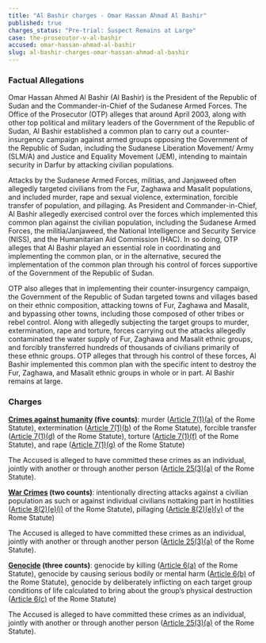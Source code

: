 ```yaml
---
title: "Al Bashir charges - Omar Hassan Ahmad Al Bashir"
published: true
charges_status: "Pre-trial: Suspect Remains at Large"
case: the-prosecutor-v-al-bashir
accused: omar-hassan-ahmad-al-bashir
slug: al-bashir-charges-omar-hassan-ahmad-al-bashir
---
```


### Factual Allegations

Omar Hassan Ahmed Al Bashir (Al Bashir) is the President of the Republic of Sudan and the Commander-in-Chief of the Sudanese Armed Forces. The Office of the Prosecutor (OTP) alleges that around April 2003, along with other top political and military leaders of the Government of the Republic of Sudan, Al Bashir established a common plan to carry out a counter-insurgency campaign against armed groups opposing the Government of the Republic of Sudan, including the Sudanese Liberation Movement/ Army (SLM/A) and Justice and Equality Movement (JEM), intending to maintain security in Darfur by attacking civilian populations.

Attacks by the Sudanese Armed Forces, militias, and Janjaweed often allegedly targeted civilians from the Fur, Zaghawa and Masalit populations, and included murder, rape and sexual violence, extermination, forcible transfer of population, and pillaging. As President and Commander-in-Chief, Al Bashir allegedly exercised control over the forces which implemented this common plan against the civilian population, including the Sudanese Armed Forces, the militia/Janjaweed, the National Intelligence and Security Service (NISS), and the Humanitarian Aid Commission (HAC). In so doing, OTP alleges that Al Bashir played an essential role in coordinating and implementing the common plan, or in the alternative, secured the implementation of the common plan through his control of forces supportive of the Government of the Republic of Sudan.

OTP also alleges that in implementing their counter-insurgency campaign, the Government of the Republic of Sudan targeted towns and villages based on their ethnic composition, attacking towns of Fur, Zaghawa and Masalit, and bypassing other towns, including those composed of other tribes or rebel control. Along with allegedly subjecting the target groups to murder, extermination, rape and torture, forces carrying out the attacks allegedly contaminated the water supply of Fur, Zaghawa and Masalit ethnic groups, and forcibly transferred hundreds of thousands of civilians primarily of these ethnic groups. OTP alleges that through his control of these forces, Al Bashir implemented this common plan with the specific intent to destroy the Fur, Zaghawa, and Masalit ethnic groups in whole or in part. Al Bashir remains at large.

### Charges

**[Crimes against humanity](http://www.casematrixnetwork.org/case-m/klamberg-commentary/rome-statute/#c1171) (five counts)**: murder ([Article 7(1)(a)](http://www.casematrixnetwork.org/cmn-knowledge-hub/klamberg-commentary/elements-of-crime/#c2286) of the Rome Statute), extermination ([Article 7(1)(b)](http://www.casematrixnetwork.org/cmn-knowledge-hub/klamberg-commentary/elements-of-crime/#c2287) of the Rome Statute), forcible transfer ([Article 7(1)(d)](http://www.casematrixnetwork.org/cmn-knowledge-hub/klamberg-commentary/elements-of-crime/#c2289) of the Rome Statute), torture ([Article 7(1)(f)](http://www.casematrixnetwork.org/cmn-knowledge-hub/klamberg-commentary/elements-of-crime/#c2291) of the Rome Statute), and rape ([Article 7(1)(g)](http://www.casematrixnetwork.org/cmn-knowledge-hub/klamberg-commentary/elements-of-crime/#c2292) of the Rome Statute)

The Accused is alleged to have committed these crimes as an individual, jointly with another or through another person ([Article 25(3)(a)](http://www.casematrixnetwork.org/case-m/klamberg-commentary/rome-statute/#c1198) of the Rome Statute).

**[War Crimes](http://www.casematrixnetwork.org/case-m/klamberg-commentary/rome-statute/#c1172) (two counts)**: intentionally directing attacks against a civilian population as such or against individual civilians nottaking part in hostilities ([Article 8(2)(e)(i)](http://www.casematrixnetwork.org/cmn-knowledge-hub/klamberg-commentary/elements-of-crime/#c2367) of the Rome Statute), pillaging ([Article 8(2)(e)(v)](http://www.casematrixnetwork.org/cmn-knowledge-hub/klamberg-commentary/elements-of-crime/#c2371) of the Rome Statute)

The Accused is alleged to have committed these crimes as an individual, jointly with another or through another person ([Article 25(3)(a)](http://www.casematrixnetwork.org/case-m/klamberg-commentary/rome-statute/#c1198) of the Rome Statute).

**[Genocide](http://www.casematrixnetwork.org/case-m/klamberg-commentary/rome-statute/#c1170) (three counts)**: genocide by killing ([Article 6(a)](http://www.casematrixnetwork.org/cmn-knowledge-hub/klamberg-commentary/elements-of-crime/#c2280) of the Rome Statute), genocide by causing serious bodily or mental harm ([Article 6(b)](http://www.casematrixnetwork.org/cmn-knowledge-hub/klamberg-commentary/elements-of-crime/#c2281) of the Rome Statute), genocide by deliberately inflicting on each target group conditions of life calculated to bring about the group’s physical destruction ([Article 6(c)](http://www.casematrixnetwork.org/cmn-knowledge-hub/klamberg-commentary/elements-of-crime/#c2282) of the Rome Statute)

The Accused is alleged to have committed these crimes as an individual, jointly with another or through another person ([Article 25(3)(a)](http://www.casematrixnetwork.org/case-m/klamberg-commentary/rome-statute/#c1198) of the Rome Statute).

